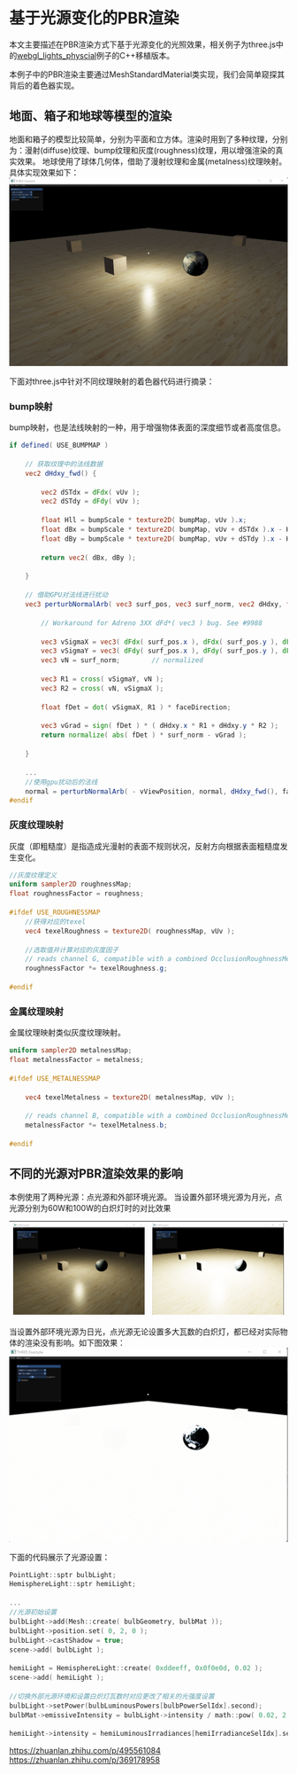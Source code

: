 # 基于光源变化的PBR渲染

本文主要描述在PBR渲染方式下基于光源变化的光照效果，相关例子为three.js中的[webgl_lights_physcial](https://github.com/nintymiles/CGLearning)例子的C++移植版本。

本例子中的PBR渲染主要通过MeshStandardMaterial类实现，我们会简单窥探其背后的着色器实现。

## 地面、箱子和地球等模型的渲染
地面和箱子的模型比较简单，分别为平面和立方体。渲染时用到了多种纹理，分别为：漫射(diffuse)纹理、bump纹理和灰度(roughness)纹理，用以增强渲染的真实效果。
地球使用了球体几何体，借助了漫射纹理和金属(metalness)纹理映射。具体实现效果如下：
![](images/20231117165351.jpg)

下面对three.js中针对不同纹理映射的着色器代码进行摘录：
### bump映射
bump映射，也是法线映射的一种，用于增强物体表面的深度细节或者高度信息。
```glsl
if defined( USE_BUMPMAP )
    
    // 获取纹理中的法线数据
	vec2 dHdxy_fwd() {

		vec2 dSTdx = dFdx( vUv );
		vec2 dSTdy = dFdy( vUv );

		float Hll = bumpScale * texture2D( bumpMap, vUv ).x;
		float dBx = bumpScale * texture2D( bumpMap, vUv + dSTdx ).x - Hll;
		float dBy = bumpScale * texture2D( bumpMap, vUv + dSTdy ).x - Hll;

		return vec2( dBx, dBy );

	}
    
    // 借助GPU对法线进行扰动
	vec3 perturbNormalArb( vec3 surf_pos, vec3 surf_norm, vec2 dHdxy, float faceDirection ) {

		// Workaround for Adreno 3XX dFd*( vec3 ) bug. See #9988

		vec3 vSigmaX = vec3( dFdx( surf_pos.x ), dFdx( surf_pos.y ), dFdx( surf_pos.z ) );
		vec3 vSigmaY = vec3( dFdy( surf_pos.x ), dFdy( surf_pos.y ), dFdy( surf_pos.z ) );
		vec3 vN = surf_norm;		// normalized

		vec3 R1 = cross( vSigmaY, vN );
		vec3 R2 = cross( vN, vSigmaX );

		float fDet = dot( vSigmaX, R1 ) * faceDirection;

		vec3 vGrad = sign( fDet ) * ( dHdxy.x * R1 + dHdxy.y * R2 );
		return normalize( abs( fDet ) * surf_norm - vGrad );

	}

    ...
    //使用gpu扰动后的法线
	normal = perturbNormalArb( - vViewPosition, normal, dHdxy_fwd(), faceDirection );
#endif

```

### 灰度纹理映射
灰度（即粗糙度）是指造成光漫射的表面不规则状况，反射方向根据表面粗糙度发生变化。
```glsl
//灰度纹理定义
uniform sampler2D roughnessMap;
float roughnessFactor = roughness;

#ifdef USE_ROUGHNESSMAP
    //获得对应的texel
	vec4 texelRoughness = texture2D( roughnessMap, vUv );

    //选取值并计算对应的灰度因子
	// reads channel G, compatible with a combined OcclusionRoughnessMetallic (RGB) texture
	roughnessFactor *= texelRoughness.g;

#endif
```

### 金属纹理映射
金属纹理映射类似灰度纹理映射。
```glsl
uniform sampler2D metalnessMap;
float metalnessFactor = metalness;

#ifdef USE_METALNESSMAP

	vec4 texelMetalness = texture2D( metalnessMap, vUv );

	// reads channel B, compatible with a combined OcclusionRoughnessMetallic (RGB) texture
	metalnessFactor *= texelMetalness.b;

#endif
```

## 不同的光源对PBR渲染效果的影响
本例使用了两种光源：点光源和外部环境光源。
当设置外部环境光源为月光，点光源分别为60W和100W的白炽灯时的对比效果

|![](images/20231124204847.png)| ![](images/20231124204832.png)  |
|:--------------------------|:--------------------------------|

当设置外部环境光源为日光，点光源无论设置多大瓦数的白炽灯，都已经对实际物体的渲染没有影响。如下图效果：
![](images/20231124204856.png)


下面的代码展示了光源设置：
```c++
PointLight::sptr bulbLight;
HemisphereLight::sptr hemiLight;

...
//光源初始设置
bulbLight->add(Mesh::create( bulbGeometry, bulbMat ));
bulbLight->position.set( 0, 2, 0 );
bulbLight->castShadow = true;
scene->add( bulbLight );

hemiLight = HemisphereLight::create( 0xddeeff, 0x0f0e0d, 0.02 );
scene->add( hemiLight );

//切换外部光源环境和设置白炽灯瓦数时对应更改了相关的光强度设置
bulbLight->setPower(bulbLuminousPowers[bulbPowerSelIdx].second);
bulbMat->emissiveIntensity = bulbLight->intensity / math::pow( 0.02, 2.0 ); 

hemiLight->intensity = hemiLuminousIrradiances[hemiIrradianceSelIdx].second;

```

https://zhuanlan.zhihu.com/p/495561084
https://zhuanlan.zhihu.com/p/369178958